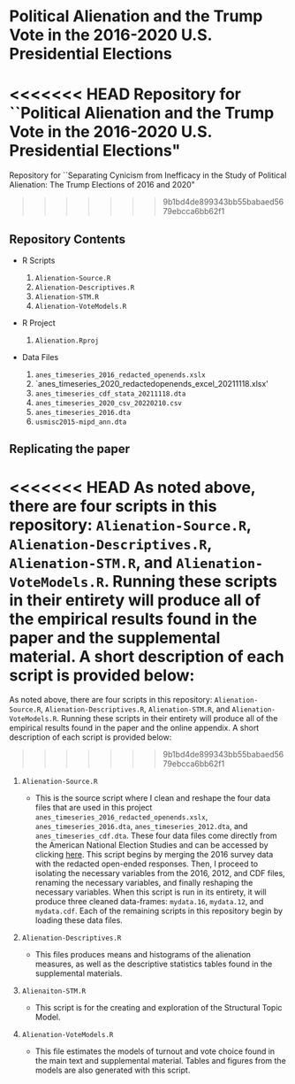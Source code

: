 # Political Alienation and the Trump Vote in the 2016-2020 U.S. Presidential Elections

<<<<<<< HEAD
Repository for ``Political Alienation and the Trump Vote in the 2016-2020 U.S. Presidential Elections"
=======
Repository for ``Separating Cynicism from Inefficacy in the Study of Political Alienation: The Trump Elections of 2016 and 2020"
>>>>>>> 9b1bd4de899343bb55babaed5679ebcca6bb62f1

## Repository Contents

-   R Scripts

    1.  `Alienation-Source.R`
    2.  `Alienation-Descriptives.R`
    3.  `Alienation-STM.R`
    4.  `Alienation-VoteModels.R`

-   R Project

    1.  `Alienation.Rproj`

-   Data Files

    1.  `anes_timeseries_2016_redacted_openends.xslx`
    2.  `anes_timeseries_2020_redactedopenends_excel_20211118.xlsx'
    3.  `anes_timeseries_cdf_stata_20211118.dta`
    4.  `anes_timeseries_2020_csv_20220210.csv`
    5.  `anes_timeseries_2016.dta`
    6.  `usmisc2015-mipd_ann.dta`
    
## Replicating the paper

<<<<<<< HEAD
As noted above, there are four scripts in this repository: `Alienation-Source.R`, `Alienation-Descriptives.R`, `Alienation-STM.R`, and `Alienation-VoteModels.R`. Running these scripts in their entirety will produce all of the empirical results found in the paper and the supplemental material. A short description of each script is provided below:
=======
As noted above, there are four scripts in this repository: `Alienation-Source.R`, `Alienation-Descriptives.R`, `Alienation-STM.R`, and `Alienation-VoteModels.R`. Running these scripts in their entirety will produce all of the empirical results found in the paper and the online appendix. A short description of each script is provided below:
>>>>>>> 9b1bd4de899343bb55babaed5679ebcca6bb62f1

1.  `Alienation-Source.R`

    -   This is the source script where I clean and reshape the four data files that are used in this project `anes_timeseries_2016_redacted_openends.xslx`, `anes_timeseries_2016.dta`, `anes_timeseries_2012.dta`, and `anes_timeseries_cdf.dta`. These four data files come directly from the American National Election Studies and can be accessed by clicking [here](https://electionstudies.org/data-center/). This script begins by merging the 2016 survey data with the redacted open-ended responses. Then, I proceed to isolating the necessary variables from the 2016, 2012, and CDF files, renaming the necessary variables, and finally reshaping the necessary variables. When this script is run in its entirety, it will produce three cleaned data-frames: `mydata.16`, `mydata.12`, and `mydata.cdf`. Each of the remaining scripts in this repository begin by loading these data files.

2.  `Alienation-Descriptives.R`

    -   This files produces means and histograms of the alienation measures, as well as the descriptive statistics tables found in the supplemental materials. 

3.  `Alienaiton-STM.R`

    -   This script is for the creating and exploration of the Structural Topic Model.

4.  `Alienation-VoteModels.R`

    -   This file estimates the models of turnout and vote choice found in the main text and supplemental material. Tables and figures from the models are also generated with this script. 
